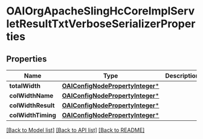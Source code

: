# OAIOrgApacheSlingHcCoreImplServletResultTxtVerboseSerializerProperties

## Properties
Name | Type | Description | Notes
------------ | ------------- | ------------- | -------------
**totalWidth** | [**OAIConfigNodePropertyInteger***](OAIConfigNodePropertyInteger.md) |  | [optional] 
**colWidthName** | [**OAIConfigNodePropertyInteger***](OAIConfigNodePropertyInteger.md) |  | [optional] 
**colWidthResult** | [**OAIConfigNodePropertyInteger***](OAIConfigNodePropertyInteger.md) |  | [optional] 
**colWidthTiming** | [**OAIConfigNodePropertyInteger***](OAIConfigNodePropertyInteger.md) |  | [optional] 

[[Back to Model list]](../README.md#documentation-for-models) [[Back to API list]](../README.md#documentation-for-api-endpoints) [[Back to README]](../README.md)


